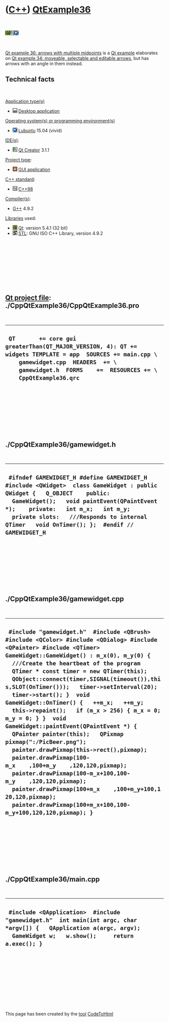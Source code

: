 
 

 

 

 

 

([C++](Cpp.md)) [QtExample36](CppQtExample36.md)
==================================================

 

![Qt](PicQt.png)![Qt
Creator](PicQtCreator.png)![Lubuntu](PicLubuntu.png)

 

[Qt example 36: arrows with multiple midpoints](CppQtExample36.md) is a
[Qt example](CppQtExample.md) elaborates on [Qt example 34: moveable,
selectable and editable arrows](CppQtExample34.md), but has arrows with
an angle in them instead.

Technical facts
---------------

 

[Application type(s)](CppApplication.md)

-   ![Desktop](PicDesktop.png) [Desktop
    application](CppDesktopApplication.md)

[Operating system(s) or programming environment(s)](CppOs.md)

-   ![Lubuntu](PicLubuntu.png) [Lubuntu](CppLubuntu.md) 15.04 (vivid)

[IDE(s)](CppIde.md):

-   ![Qt Creator](PicQtCreator.png) [Qt Creator](CppQtCreator.md) 3.1.1

[Project type](CppQtProjectType.md):

-   ![GUI](PicGui.png) [GUI application](CppGuiApplication.md)

[C++ standard](CppStandard.md):

-   ![C++98](PicCpp98.png) [C++98](Cpp98.md)

[Compiler(s)](CppCompiler.md):

-   [G++](CppGpp.md) 4.9.2

[Libraries](CppLibrary.md) used:

-   ![Qt](PicQt.png) [Qt](CppQt.md): version 5.4.1 (32 bit)
-   ![STL](PicStl.png) [STL](CppStl.md): GNU ISO C++ Library, version
    4.9.2

 

 

 

 

 

[Qt project file](CppQtProjectFile.md): ./CppQtExample36/CppQtExample36.pro
----------------------------------------------------------------------------

 

  ----------------------------------------------------------------------------------------------------------------------------------------------------------------------------------------------------------------------
  ` QT       += core gui greaterThan(QT_MAJOR_VERSION, 4): QT += widgets TEMPLATE = app  SOURCES += main.cpp \     gamewidget.cpp  HEADERS  += \     gamewidget.h  FORMS    +=  RESOURCES += \     CppQtExample36.qrc`
  ----------------------------------------------------------------------------------------------------------------------------------------------------------------------------------------------------------------------

 

 

 

 

 

./CppQtExample36/gamewidget.h
-----------------------------

 

  -----------------------------------------------------------------------------------------------------------------------------------------------------------------------------------------------------------------------------------------------------------------------------------------------------------------
  ` #ifndef GAMEWIDGET_H #define GAMEWIDGET_H  #include <QWidget>  class GameWidget : public QWidget {   Q_OBJECT    public:   GameWidget();   void paintEvent(QPaintEvent *);    private:   int m_x;   int m_y;    private slots:   ///Responds to internal QTimer   void OnTimer(); };  #endif // GAMEWIDGET_H`
  -----------------------------------------------------------------------------------------------------------------------------------------------------------------------------------------------------------------------------------------------------------------------------------------------------------------

 

 

 

 

 

./CppQtExample36/gamewidget.cpp
-------------------------------

 

  -------------------------------------------------------------------------------------------------------------------------------------------------------------------------------------------------------------------------------------------------------------------------------------------------------------------------------------------------------------------------------------------------------------------------------------------------------------------------------------------------------------------------------------------------------------------------------------------------------------------------------------------------------------------------------------------------------------------------------------------------------------------------------------------------------------------------------------------------------------------------------------------------------
  ` #include "gamewidget.h"  #include <QBrush> #include <QColor> #include <QDialog> #include <QPainter> #include <QTimer>  GameWidget::GameWidget() : m_x(0), m_y(0) {   ///Create the heartbeat of the program   QTimer * const timer = new QTimer(this);   QObject::connect(timer,SIGNAL(timeout()),this,SLOT(OnTimer()));   timer->setInterval(20);   timer->start(); }  void GameWidget::OnTimer() {   ++m_x;   ++m_y;   this->repaint();   if (m_x > 256) { m_x = 0; m_y = 0; } }  void GameWidget::paintEvent(QPaintEvent *) {   QPainter painter(this);   QPixmap pixmap(":/PicBeer.png");   painter.drawPixmap(this->rect(),pixmap);   painter.drawPixmap(100-m_x    ,100+m_y    ,120,120,pixmap);   painter.drawPixmap(100-m_x+100,100-m_y    ,120,120,pixmap);   painter.drawPixmap(100+m_x    ,100+m_y+100,120,120,pixmap);   painter.drawPixmap(100+m_x+100,100-m_y+100,120,120,pixmap); }`
  -------------------------------------------------------------------------------------------------------------------------------------------------------------------------------------------------------------------------------------------------------------------------------------------------------------------------------------------------------------------------------------------------------------------------------------------------------------------------------------------------------------------------------------------------------------------------------------------------------------------------------------------------------------------------------------------------------------------------------------------------------------------------------------------------------------------------------------------------------------------------------------------------------

 

 

 

 

 

./CppQtExample36/main.cpp
-------------------------

 

  --------------------------------------------------------------------------------------------------------------------------------------------------------------------------
  ` #include <QApplication>  #include "gamewidget.h"  int main(int argc, char *argv[]) {   QApplication a(argc, argv);   GameWidget w;   w.show();     return a.exec(); }`
  --------------------------------------------------------------------------------------------------------------------------------------------------------------------------

 

 

 

 

 

 

This page has been created by the [tool](Tools.md)
[CodeToHtml](ToolCodeToHtml.md)
